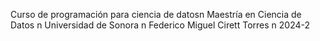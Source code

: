 Curso de programación para ciencia de datosn Maestría en Ciencia de Datos n Universidad de Sonora n Federico Miguel Cirett Torres n 2024-2
